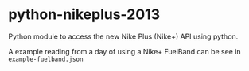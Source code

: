 python-nikeplus-2013
====================

Python module to access the new Nike Plus (Nike+) API using python.

A example reading from a day of using a Nike+ FuelBand can be see in `example-fuelband.json`



